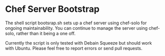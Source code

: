 Chef Server Bootstrap
=====================

The shell script bootsrap.sh sets up a chef server using chef-solo for ongoing maintainability. You can continue to manage the server using chef-solo, rather than it being a one off.

Currently the script is only tested with Debain Squeeze but should work with Ubuntu. Please feel free to report errors or send pull requests.

